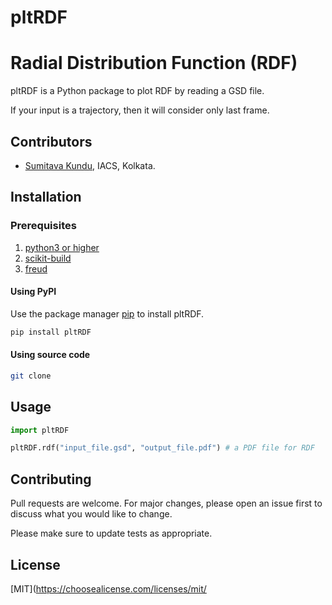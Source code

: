 # pltRDF

# Radial Distribution Function (RDF)

pltRDF is a Python package to plot RDF by reading a GSD file.

If your input is a trajectory, then it will consider only last frame.

## Contributors
- [Sumitava Kundu](https://github.com/sumitavakundu007/), IACS, Kolkata.

## Installation
### Prerequisites
1. [python3 or higher](https://www.python.org/download/releases/3.0/)
2. [scikit-build](https://pypi.org/project/scikit-build/)
3. [freud](https://freud.readthedocs.io/en/latest/index.html)

#### Using PyPI
Use the package manager [pip](https://pip.pypa.io/en/stable/) to install pltRDF.

```bash
pip install pltRDF
```

#### Using source code
```bash
git clone 
```

## Usage

```python
import pltRDF

pltRDF.rdf("input_file.gsd", "output_file.pdf") # a PDF file for RDF
```

## Contributing
Pull requests are welcome. For major changes, please open an issue first to discuss what you would like to change.

Please make sure to update tests as appropriate.

## License
[MIT](https://choosealicense.com/licenses/mit/
